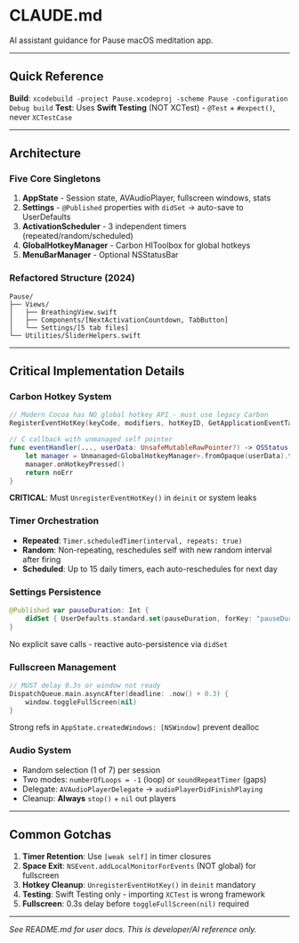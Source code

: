 # CLAUDE.md

AI assistant guidance for Pause macOS meditation app.

---

## Quick Reference

**Build**: `xcodebuild -project Pause.xcodeproj -scheme Pause -configuration Debug build`
**Test**: Uses **Swift Testing** (NOT XCTest) - `@Test` + `#expect()`, never `XCTestCase`

---

## Architecture

### Five Core Singletons
1. **AppState** - Session state, AVAudioPlayer, fullscreen windows, stats
2. **Settings** - `@Published` properties with `didSet` → auto-save to UserDefaults
3. **ActivationScheduler** - 3 independent timers (repeated/random/scheduled)
4. **GlobalHotkeyManager** - Carbon HIToolbox for global hotkeys
5. **MenuBarManager** - Optional NSStatusBar

### Refactored Structure (2024)
```
Pause/
├── Views/
│   ├── BreathingView.swift
│   ├── Components/[NextActivationCountdown, TabButton]
│   └── Settings/[5 tab files]
└── Utilities/SliderHelpers.swift
```

---

## Critical Implementation Details

### Carbon Hotkey System
```swift
// Modern Cocoa has NO global hotkey API - must use legacy Carbon
RegisterEventHotKey(keyCode, modifiers, hotKeyID, GetApplicationEventTarget(), 0, &hotKeyRef)

// C callback with unmanaged self pointer
func eventHandler(..., userData: UnsafeMutableRawPointer?) -> OSStatus {
    let manager = Unmanaged<GlobalHotkeyManager>.fromOpaque(userData).takeUnretainedValue()
    manager.onHotkeyPressed()
    return noErr
}
```
**CRITICAL**: Must `UnregisterEventHotKey()` in `deinit` or system leaks

### Timer Orchestration
- **Repeated**: `Timer.scheduledTimer(interval, repeats: true)`
- **Random**: Non-repeating, reschedules self with new random interval after firing
- **Scheduled**: Up to 15 daily timers, each auto-reschedules for next day

### Settings Persistence
```swift
@Published var pauseDuration: Int {
    didSet { UserDefaults.standard.set(pauseDuration, forKey: "pauseDuration") }
}
```
No explicit save calls - reactive auto-persistence via `didSet`

### Fullscreen Management
```swift
// MUST delay 0.3s or window not ready
DispatchQueue.main.asyncAfter(deadline: .now() + 0.3) {
    window.toggleFullScreen(nil)
}
```
Strong refs in `AppState.createdWindows: [NSWindow]` prevent dealloc

### Audio System
- Random selection (1 of 7) per session
- Two modes: `numberOfLoops = -1` (loop) or `soundRepeatTimer` (gaps)
- Delegate: `AVAudioPlayerDelegate` → `audioPlayerDidFinishPlaying`
- Cleanup: **Always** `stop()` + `nil` out players

---

## Common Gotchas

1. **Timer Retention**: Use `[weak self]` in timer closures
2. **Space Exit**: `NSEvent.addLocalMonitorForEvents` (NOT global) for fullscreen
3. **Hotkey Cleanup**: `UnregisterEventHotKey()` in `deinit` mandatory
4. **Testing**: Swift Testing only - importing `XCTest` is wrong framework
5. **Fullscreen**: 0.3s delay before `toggleFullScreen(nil)` required

---

*See README.md for user docs. This is developer/AI reference only.*
